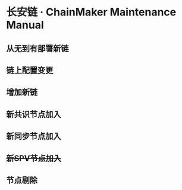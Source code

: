 # 长安链 · ChainMaker Maintenance Manual

## 从无到有部署新链



## 链上配置变更



## 增加新链



## 新共识节点加入



## 新同步节点加入



## ~~新SPV节点加入~~



## 节点剔除















